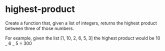 # highest-product

Create a function that, given a list of integers, returns the highest product between three of those numbers.

For example, given the list [1, 10, 2, 6, 5, 3] the highest product would be 10 _ 6 _ 5 = 300
